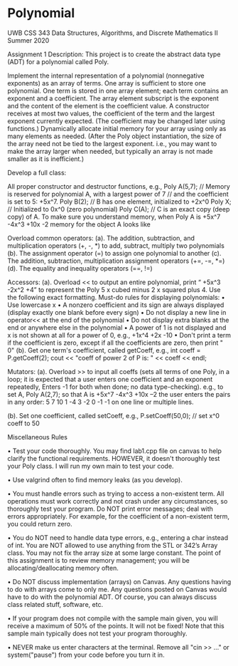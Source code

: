 # Polynomial

UWB CSS 343 Data Structures, Algorithms, and Discrete Mathematics II Summer 2020

Assignment 1
Description: This project is to create the abstract data type (ADT) for a polynomial called Poly.

Implement the internal representation of a polynomial (nonnegative exponents) as an array of terms. One array is sufficient to store one polynomial. One term is stored in one array element; each term contains an exponent and a coefficient. The array element subscript is the exponent and the content of the element is the coefficient value. A constructor receives at most two values, the coefficient of the term and the largest exponent currently expected. (The coefficient may be changed later using functions.) Dynamically allocate initial memory for your array using only as many elements as needed. (After the Poly object instantiation, the size of the array need not be tied to the largest exponent. i.e., you may want to make the array larger when needed, but typically an array is not made smaller as it is inefficient.)

Develop a full class:

All proper constructor and destructor functions, e.g., Poly A(5,7); // Memory is reserved for polynomial A, with a largest power of 7 // and the coefficient is set to 5: +5x^7. Poly B(2); // B has one element, initialized to +2x^0 Poly X; // Initialized to 0x^0 (zero polynomial) Poly C(A); // C is an exact copy (deep copy) of A.
To make sure you understand memory, when Poly A is +5x^7 -4x^3 +10x -2 memory for the object A looks like

Overload common operators: (a). The addition, subtraction, and multiplication operators (+, -, *) to add, subtract, multiply two polynomials (b). The assignment operator (=) to assign one polynomial to another (c). The addition, subtraction, multiplication assignment operators (+=, -=, *=) (d). The equality and inequality operators (==, !=)

Accessors: (a). Overload << to output an entire polynomial, print “ +5x^3 -2x^2 +4” to represent the Poly 5 x cubed minus 2 x squared plus 4. Use the following exact formatting. Must-do rules for displaying polynomials: • Use lowercase x • A nonzero coefficient and its sign are always displayed (display exactly one blank before every sign) • Do not display a new line in operator<< at the end of the polynomial • Do not display extra blanks at the end or anywhere else in the polynomial • A power of 1 is not displayed and x is not shown at all for a power of 0, e.g., +1x^4 +2x -10 • Don't print a term if the coefficient is zero, except if all the coefficients are zero, then print " 0" (b). Get one term's coefficient, called getCoeff, e.g., int coeff = P.getCoeff(2); cout << "coeff of power 2 of P is: " << coeff << endl;

Mutators: (a). Overload >> to input all coeffs (sets all terms of one Poly, in a loop; it is expected that a user enters one coefficient and an exponent repeatedly, Enters -1 for both when done; no data type-checking). e.g., to set A, Poly A(2,7); so that A is +5x^7 -4x^3 +10x –2 the user enters the pairs in any order: 5 7 10 1 -4 3 -2 0 -1 -1 on one line or multiple lines.

(b). Set one coefficient, called setCoeff, e.g., P.setCoeff(50,0); // set x^0 coeff to 50

Miscellaneous Rules

• Test your code thoroughly. You may find lab1.cpp file on canvas to help clarify the functional requirements. HOWEVER, it doesn't thoroughly test your Poly class. I will run my own main to test your code.

• Use valgrind often to find memory leaks (as you develop).

• You must handle errors such as trying to access a non-existent term. All operations must work correctly and not crash under any circumstances, so thoroughly test your program. Do NOT print error messages; deal with errors appropriately. For example, for the coefficient of a non-existent term, you could return zero.

• You do NOT need to handle data type errors, e.g., entering a char instead of int. You are NOT allowed to use anything from the STL or 342’s Array class. You may not fix the array size at some large constant. The point of this assignment is to review memory management; you will be allocating/deallocating memory often.

• Do NOT discuss implementation (arrays) on Canvas. Any questions having to do with arrays come to only me. Any questions posted on Canvas would have to do with the polynomial ADT. Of course, you can always discuss class related stuff, software, etc.

• If your program does not compile with the sample main given, you will receive a maximum of 50% of the points. It will not be fixed! Note that this sample main typically does not test your program thoroughly.

• NEVER make us enter characters at the terminal. Remove all "cin >> ..." or system("pause") from your code before you turn it in.

